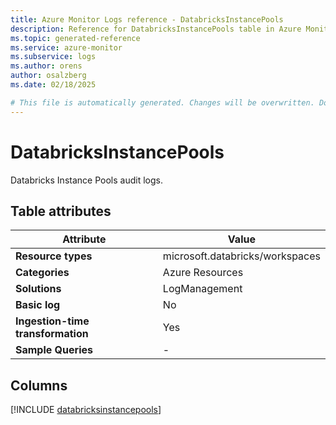 ```yaml
---
title: Azure Monitor Logs reference - DatabricksInstancePools
description: Reference for DatabricksInstancePools table in Azure Monitor Logs.
ms.topic: generated-reference
ms.service: azure-monitor
ms.subservice: logs
ms.author: orens
author: osalzberg
ms.date: 02/18/2025

# This file is automatically generated. Changes will be overwritten. Do not change this file directly.
---
```


# DatabricksInstancePools

Databricks Instance Pools audit logs.


## Table attributes

|Attribute|Value|
|---|---|
|**Resource types**|microsoft.databricks/workspaces|
|**Categories**|Azure Resources|
|**Solutions**| LogManagement|
|**Basic log**|No|
|**Ingestion-time transformation**|Yes|
|**Sample Queries**|-|



## Columns
  
[!INCLUDE [databricksinstancepools](~/reusable-content/ce-skilling/azure/includes/azure-monitor/reference/tables/databricksinstancepools-include.md)]
